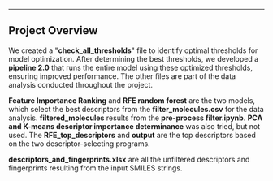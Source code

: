 ---

## Project Overview

We created a "**check_all_thresholds**" file to identify optimal thresholds for model optimization. 
After determining the best thresholds, we developed a **pipeline 2.0** that runs the entire model using these optimized thresholds,
ensuring improved performance. The other files are part of the data analysis conducted throughout the project.

**Feature Importance Ranking** and **RFE random forest** are the two models, which select the best descriptors from the **filter_molecules.csv** for the data analysis. **filtered_molecules** results from the **pre-process filter.ipynb**. **PCA and K-means descriptor importance determinance** was also tried, but not used. The **RFE_top_descriptors** and **output** are the top descriptors based on the two descriptor-selecting programs. 

**descriptors_and_fingerprints.xlsx** are all the unfiltered descriptors and fingerprints resulting from the input SMILES strings. 
